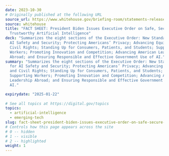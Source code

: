 ```yaml
---
date: 2023-10-30
# Originally published at the following URL
source_url: https://www.whitehouse.gov/briefing-room/statements-releases/2023/10/30/fact-sheet-president-biden-issues-executive-order-on-safe-secure-and-trustworthy-artificial-intelligence/
source: whitehouse
title: "FACT SHEET: President Biden Issues Executive Order on Safe, Secure, and
  Trustworthy Artificial Intelligence"
deck: "Summarizes the eight sections of the Executive Order: New Standards for
  AI Safety and Security; Protecting Americans’ Privacy; Advancing Equity and
  Civil Rights; Standing Up for Consumers, Patients, and Students; Supporting
  Workers; Promoting Innovation and Competition; Advancing American Leadership
  Abroad; and Ensuring Responsible and Effective Government Use of AI."
summary: "Summarizes the eight sections of the Executive Order: New Standards
  for AI Safety and Security; Protecting Americans’ Privacy; Advancing Equity
  and Civil Rights; Standing Up for Consumers, Patients, and Students;
  Supporting Workers; Promoting Innovation and Competition; Advancing American
  Leadership Abroad; and Ensuring Responsible and Effective Government Use of
  AI."

expirydate: "2025-01-22"
  
# See all topics at https://digital.gov/topics
topics:
  - artificial-intelligence
  - emerging-tech
slug: fact-sheet-president-biden-issues-executive-order-on-safe-secure-and-trustworthy-artificial-intelligence
# Controls how this page appears across the site
# 0 -- hidden
# 1 -- visible
# 2 -- highlighted
weight: 1
---
```

